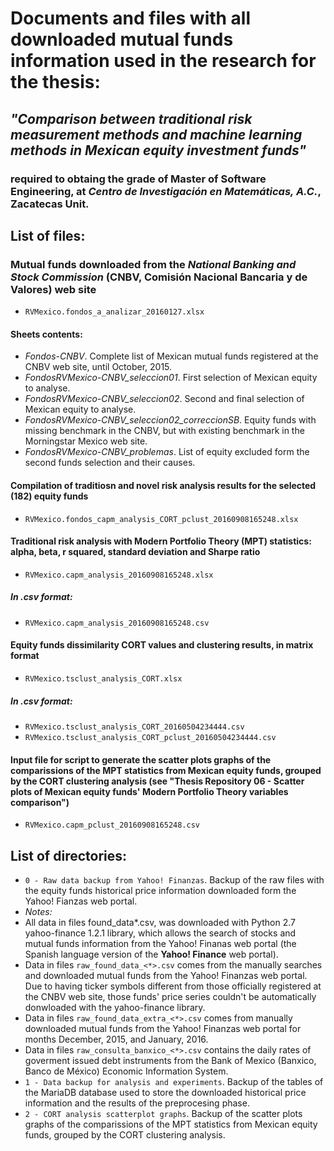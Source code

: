 # Documents and files with all downloaded mutual funds information used in the research for the thesis:
## *"Comparison between traditional risk measurement methods and machine learning methods in Mexican equity investment funds"*
### required to obtaing the grade of **Master of Software Engineering**, at *Centro de Investigación en Matemáticas, A.C.*, Zacatecas Unit.

## List of files:
### Mutual funds downloaded from the *National Banking and Stock Commission* (CNBV, **Comisión Nacional Bancaria y de Valores**) web site
* `RVMexico.fondos_a_analizar_20160127.xlsx`
#### Sheets contents:
 * *Fondos-CNBV*. Complete list of Mexican mutual funds registered at the CNBV web site, until October, 2015.
 * *FondosRVMexico-CNBV_seleccion01*. First selection of Mexican equity to analyse.
 * *FondosRVMexico-CNBV_seleccion02*. Second and final selection of Mexican equity to analyse.
 * *FondosRVMexico-CNBV_seleccion02_correccionSB*. Equity funds with missing benchmark in the CNBV, but with existing benchmark in the Morningstar Mexico web site.
 * *FondosRVMexico-CNBV_problemas*. List of equity excluded form the second funds selection and their causes.

#### Compilation of traditiosn and novel risk analysis results for the selected (182) equity funds
* `RVMexico.fondos_capm_analysis_CORT_pclust_20160908165248.xlsx`

#### Traditional risk analysis with Modern Portfolio Theory (MPT) statistics: alpha, beta, r squared, standard deviation and Sharpe ratio
* `RVMexico.capm_analysis_20160908165248.xlsx`
##### In .csv format:
 * `RVMexico.capm_analysis_20160908165248.csv`

#### Equity funds dissimilarity CORT values and clustering results, in matrix format
* `RVMexico.tsclust_analysis_CORT.xlsx`
##### In .csv format:
 * `RVMexico.tsclust_analysis_CORT_20160504234444.csv`
 * `RVMexico.tsclust_analysis_CORT_pclust_20160504234444.csv`

#### Input file for script to generate the scatter plots graphs of the comparissions of the MPT statistics from Mexican equity funds, grouped by the CORT clustering analysis (see **"Thesis Repository 06 - Scatter plots of Mexican equity funds' Modern Portfolio Theory variables comparison"**)
* `RVMexico.capm_pclust_20160908165248.csv`

## List of directories:
* `0 - Raw data backup from Yahoo! Finanzas`. Backup of the raw files with the equity funds historical price information downloaded form the Yahoo! Fianzas web portal.
 * *Notes:*
  * All data in files found_data*.csv, was downloaded with Python 2.7 yahoo-finance 1.2.1 library, which allows the search of stocks and mutual funds information from the Yahoo! Finanas web portal (the Spanish language version of the **Yahoo! Finance** web portal).
  * Data in files `raw_found_data_<*>.csv` comes from the manually searches and downloaded mutual funds from the Yahoo! Finanzas web portal. Due to having ticker symbols different from those officially registered at the CNBV web site, those funds' price series couldn't be automatically donwloaded with the yahoo-finance library.
  * Data in files `raw_found_data_extra_<*>.csv` comes from manually downloaded mutual funds from the Yahoo! Finanzas web portal for months December, 2015, and January, 2016.
  * Data in files `raw_consulta_banxico_<*>.csv` contains the daily rates of goverment issued debt instruments from the Bank of Mexico (Banxico, Banco de México) Economic Information System.
* `1 - Data backup for analysis and experiments`. Backup of the tables of the MariaDB database used to store the downloaded historical price information and the results of the preprocesing phase.
* `2 - CORT analysis scatterplot graphs`. Backup of the scatter plots graphs of the comparissions of the MPT statistics from Mexican equity funds, grouped by the CORT clustering analysis.
